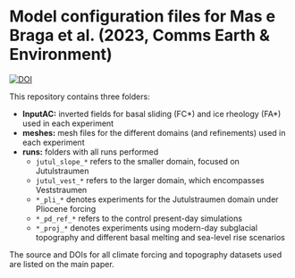 # Model configuration files for Mas e Braga et al. (2023, Comms Earth & Environment)

[![DOI](https://zenodo.org/badge/676512434.svg)](https://zenodo.org/badge/latestdoi/676512434)

This repository contains three folders:

- **InputAC:** inverted fields for basal sliding (FC*) and ice rheology (FA*) used in each experiment
- **meshes:** mesh files for the different domains (and refinements) used in each experiment
- **runs:** folders with all runs performed
    - `jutul_slope_*` refers to the smaller domain, focused on Jutulstraumen
    - `jutul_vest_*` refers to the larger domain, which encompasses Veststraumen
    - `*_pli_*` denotes experiments for the Jutulstraumen domain under Pliocene forcing
    - `*_pd_ref_*` refers to the control present-day simulations
    - `*_proj_*` denotes experiments using modern-day subglacial topography and different basal melting and sea-level rise scenarios


The source and DOIs for all climate forcing and topography datasets used are listed on the main paper.
